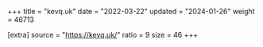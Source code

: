 +++
title = "kevq.uk"
date = "2022-03-22"
updated = "2024-01-26"
weight = 46713

[extra]
source = "https://kevq.uk/"
ratio = 9
size = 46
+++
